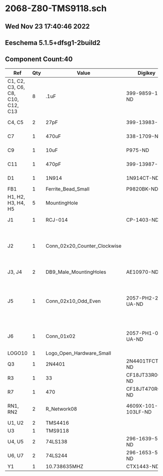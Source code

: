 
# 2068-Z80-TMS9118.sch

## Wed Nov 23 17:40:46 2022

## Eeschema 5.1.5+dfsg1-2build2

## Component Count:40

Ref | Qty | Value | Digikey | Datasheet | Description
----|-----|-------|---------|-----------|------------
C1, C2, C3, C6, C8, C10, C12, C13 | 8 | .1uF | 399-9859-1-ND‎ | https://api.kemet.com/component-edge/download/specsheet/C315C104M5U5TA7303.pdf | Unpolarized capacitor, small symbol
C4, C5 | 2 | 27pF | 399-13983-ND | https://connect.kemet.com:7667/gateway/IntelliData-ComponentDocumentation/1.0/download/datasheet/C315C270K2G5TA | Unpolarized capacitor, small symbol
C7 | 1 | 470uF | 338-1709-ND | https://www.cde.com/resources/catalogs/SK.pdf | Polarized capacitor, small US symbol
C9 | 1 | 10uF | P975-ND | https://industrial.panasonic.com/cdbs/www-data/pdf/RDF0000/ABA0000C1059.pdf | Polarized capacitor, small US symbol
C11 | 1 | 470pF | 399-13987-ND | https://connect.kemet.com:7667/gateway/IntelliData-ComponentDocumentation/1.0/download/datasheet/C315C471K1G5TA | Unpolarized capacitor, small symbol
D1 | 1 | 1N914 | 1N914CT-ND | https://rocelec.widen.net/view/pdf/bhc41r7lwc/ONSM-S-A0003539415-1.pdf?t.download=true&u=5oefqw | 100V 0.3A Small Signal Fast Switching Diode, DO-35
FB1 | 1 | Ferrite_Bead_Small | P9820BK-ND | https://media.digikey.com/pdf/Data%20Sheets/Panasonic%20Semiconductors%20ICs%20PDFs/EXCEL_Spec.pdf | Ferrite bead, small symbol
H1, H2, H3, H4, H5 | 5 | MountingHole |  |  | Mounting Hole without connection
J1 | 1 | RCJ-014 | CP-1403-ND | CP-1403-ND | coaxial connector (BNC, SMA, SMB, SMC, Cinch/RCA, ...)
J2 | 1 | Conn_02x20_Counter_Clockwise |  | https://www.amazon.com/gp/product/B084Q4W1PW/ref=ppx_yo_dt_b_search_asin_title?ie=UTF8&psc=1 | Generic connector, double row, 02x20, counter clockwise pin numbering scheme (similar to DIP packge numbering), script generated (kicad-library-utils/schlib/autogen/connector/)
J3, J4 | 2 | DB9_Male_MountingHoles | AE10970-ND | http://www.assmann-wsw.com/uploads/datasheets/ASS_4888_CO.pdf | 9-pin male D-SUB connector, Mounting Hole
J5 | 1 | Conn_02x10_Odd_Even | 2057-PH2-20-UA-ND | https://app.adam-tech.com/products/download/data_sheet/202065/ph2-xx-ua-data-sheet.pdf | Generic connector, double row, 02x10, odd/even pin numbering scheme (row 1 odd numbers, row 2 even numbers), script generated (kicad-library-utils/schlib/autogen/connector/)
J6 | 1 | Conn_01x02 | 2057-PH1-02-UA-ND | https://app.adam-tech.com/products/download/data_sheet/201605/ph1-xx-ua-data-sheet.pdf | Generic connector, single row, 01x02, script generated (kicad-library-utils/schlib/autogen/connector/)
LOGO10 | 1 | Logo_Open_Hardware_Small |  |  | Open Hardware logo, small
Q3 | 1 | 2N4401 | 2N4401TFCT-ND | https://rocelec.widen.net/view/pdf/izahwonzju/ONSM-S-A0003587700-1.pdf?t.download=true&u=5oefqw | NPN transistor, emitter/base/collector
R3 | 1 | 33 | CF18JT33R0CT-ND | https://www.seielect.com/catalog/sei-cf_cfm.pdf | Resistor
R7 | 1 | 470 | CF18JT470RCT-ND | https://www.seielect.com/catalog/sei-cf_cfm.pdf | Resistor
RN1, RN2 | 2 | R_Network08 | 4609X-101-103LF-ND | https://www.bourns.com/docs/Product-Datasheets/4600x.pdf | 8 resistor network, star topology, bussed resistors, small symbol
U1, U2 | 2 | TMS4416 |  |  | 
U3 | 1 | TMS9118 |  |  | 
U4, U5 | 2 | 74LS138 | 296-1639-5-ND | http://www.ti.com/lit/gpn/sn74LS138 | Decoder 3 to 8 active low outputs
U6, U7 | 2 | 74LS244 | 296-1653-5-ND | http://www.ti.com/lit/gpn/sn74LS244 | 8-bit Bus Buffer 3-State outputs
Y1 | 1 | 10.738635MHZ | CTX1443-ND | https://www.ctscorp.com/wp-content/uploads/MP.pdf | Two pin crystal, small symbol

    
